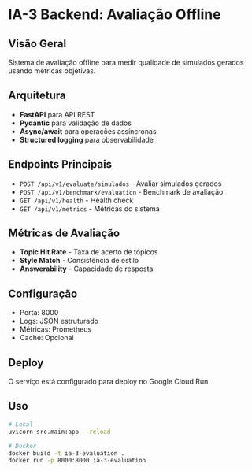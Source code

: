 # IA-3 Backend: Avaliação Offline

## Visão Geral
Sistema de avaliação offline para medir qualidade de simulados gerados usando métricas objetivas.

## Arquitetura
- **FastAPI** para API REST
- **Pydantic** para validação de dados
- **Async/await** para operações assíncronas
- **Structured logging** para observabilidade

## Endpoints Principais
- `POST /api/v1/evaluate/simulados` - Avaliar simulados gerados
- `POST /api/v1/benchmark/evaluation` - Benchmark de avaliação
- `GET /api/v1/health` - Health check
- `GET /api/v1/metrics` - Métricas do sistema

## Métricas de Avaliação
- **Topic Hit Rate** - Taxa de acerto de tópicos
- **Style Match** - Consistência de estilo
- **Answerability** - Capacidade de resposta

## Configuração
- Porta: 8000
- Logs: JSON estruturado
- Métricas: Prometheus
- Cache: Opcional

## Deploy
O serviço está configurado para deploy no Google Cloud Run.

## Uso
```bash
# Local
uvicorn src.main:app --reload

# Docker
docker build -t ia-3-evaluation .
docker run -p 8000:8000 ia-3-evaluation
```
